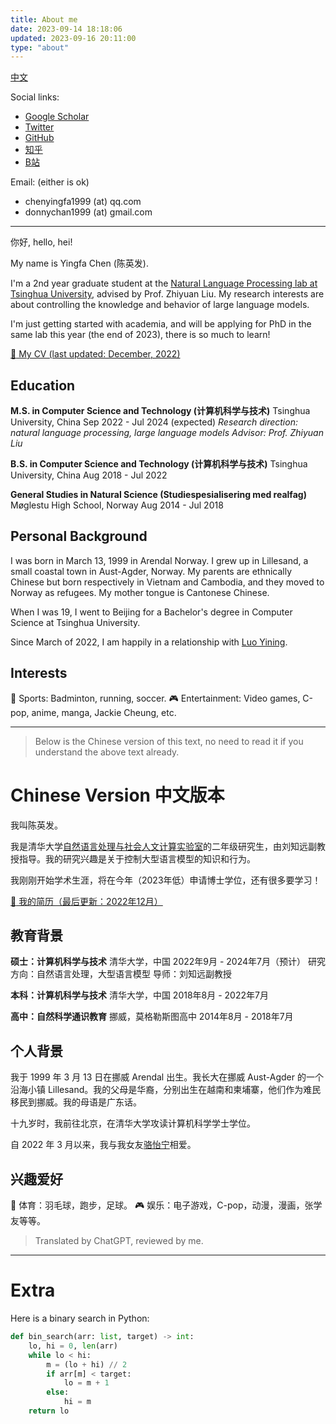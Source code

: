 ```yaml
---
title: About me
date: 2023-09-14 18:18:06
updated: 2023-09-16 20:11:00
type: "about"
---
```


[中文](#chinese-version-中文版本)

Social links:

- [Google Scholar](https://scholar.google.com/citations?user=IgPWvEQAAAAJ&hl=en)
- [Twitter](https://www.twitter.com/DonnyChan123)
- [GitHub](https://www.github.com/chen-yingfa)
- [知乎](https://www.zhihu.com/people/chen-ying-fa-34)
- [B站](https://space.bilibili.com/474619698?spm_id_from=333.1007.0.0)

Email: (either is ok)

- chenyingfa1999 (at) qq.com
- donnychan1999 (at) gmail.com

---

你好, hello, hei!

My name is Yingfa Chen (陈英发).

I'm a 2nd year graduate student at the [Natural Language Processing lab at Tsinghua University](http://nlp.csai.tsinghua.edu.cn/), advised by Prof. Zhiyuan Liu. My research interests are about controlling the knowledge and behavior of large language models.

I'm just getting started with academia, and will be applying for PhD in the same lab this year (the end of 2023), there is so much to learn!

[:page_facing_up: My CV (last updated: December, 2022)](/pdf/cv.pdf)

## Education

**M.S. in Computer Science and Technology (计算机科学与技术)**
Tsinghua University, China
Sep 2022 - Jul 2024 (expected)
*Research direction: natural language processing, large language models*
*Advisor: Prof. Zhiyuan Liu*


**B.S. in Computer Science and Technology (计算机科学与技术)**
Tsinghua University, China 
Aug 2018 - Jul 2022


**General Studies in Natural Science (Studiespesialisering med realfag)**
Møglestu High School, Norway
Aug 2014 - Jul 2018

## Personal Background

I was born in March 13, 1999 in Arendal Norway. I grew up in Lillesand, a small coastal town in Aust-Agder, Norway. My parents are ethnically Chinese but born respectively in Vietnam and Cambodia, and they moved to Norway as refugees. My mother tongue is Cantonese Chinese.

When I was 19, I went to Beijing for a Bachelor's degree in Computer Science at Tsinghua University.

Since March of 2022, I am happily in a relationship with [Luo Yining](https://www.github.com/luo-yining/).

## Interests

:muscle: Sports: Badminton, running, soccer.
:video_game: Entertainment: Video games, C-pop, anime, manga, Jackie Cheung, etc.

---

> Below is the Chinese version of this text, no need to read it if you understand the above text already.

# Chinese Version 中文版本

我叫陈英发。

我是清华大学[自然语言处理与社会人文计算实验室](http://nlp.csai.tsinghua.edu.cn/)的二年级研究生，由刘知远副教授指导。我的研究兴趣是关于控制大型语言模型的知识和行为。

我刚刚开始学术生涯，将在今年（2023年低）申请博士学位，还有很多要学习！

[:page_facing_up: 我的简历（最后更新：2022年12月）](/pdf/cv.pdf)

## 教育背景

**硕士：计算机科学与技术**
清华大学，中国
2022年9月 - 2024年7月（预计）
研究方向：自然语言处理，大型语言模型
导师：刘知远副教授


**本科：计算机科学与技术**
清华大学，中国
2018年8月 - 2022年7月


**高中：自然科学通识教育**
挪威，莫格勒斯图高中
2014年8月 - 2018年7月

## 个人背景

我于 1999 年 3 月 13 日在挪威 Arendal 出生。我长大在挪威 Aust-Agder 的一个沿海小镇 Lillesand。我的父母是华裔，分别出生在越南和柬埔寨，他们作为难民移民到挪威。我的母语是广东话。

十九岁时，我前往北京，在清华大学攻读计算机科学学士学位。

自 2022 年 3 月以来，我与我女友[骆怡宁](https://www.github.com/luo-yining/)相爱。

## 兴趣爱好

:muscle: 体育：羽毛球，跑步，足球。
:video_game: 娱乐：电子游戏，C-pop，动漫，漫画，张学友等等。

> Translated by ChatGPT, reviewed by me.

---

# Extra

Here is a binary search in Python:

```python
def bin_search(arr: list, target) -> int:
    lo, hi = 0, len(arr)
    while lo < hi:
        m = (lo + hi) // 2
        if arr[m] < target:
            lo = m + 1
        else:
            hi = m
    return lo
```
